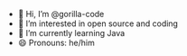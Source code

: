 - 👋 Hi, I’m @gorilla-code
- 👀 I’m interested in open source and coding
- 🌱 I’m currently learning Java
- 😄 Pronouns: he/him

<!---
gorilla-code/gorilla-code is a ✨ special ✨ repository because its `README.md` (this file) appears on your GitHub profile.
You can click the Preview link to take a look at your changes.
--->
